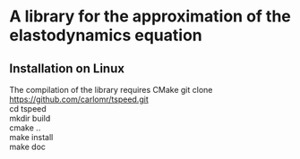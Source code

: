 A library for the approximation of the elastodynamics equation 
==============================================================

Installation on Linux
---------------------
The compilation of the library requires CMake
    git clone https://github.com/carlomr/tspeed.git  
    cd tspeed  
    mkdir build  
    cmake ..  
    make install  
    make doc  



